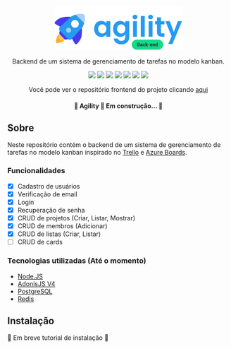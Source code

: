 <div align="center">
  <img src="./.github/assets/logo.svg" height="100"/>
</div>

<p align="center">Backend de um sistema de gerenciamento de tarefas no modelo kanban.</p>

<div align="center">
  <img src="https://sonarcloud.io/images/project_badges/sonarcloud-orange.svg" height="20" />
  <img src="https://sonarcloud.io/api/project_badges/measure?project=wesleyoliveira820_agility-backend&metric=security_rating" />
  <img src="https://sonarcloud.io/api/project_badges/measure?project=wesleyoliveira820_agility-backend&metric=coverage" />
  <img src="https://img.shields.io/github/issues/wesleyoliveira820/agility-backend" />
  <img src="https://img.shields.io/github/forks/wesleyoliveira820/agility-backend" />
  <img src="https://img.shields.io/github/stars/wesleyoliveira820/agility-backend" />
  <img src="https://img.shields.io/github/license/wesleyoliveira820/agility-backend" />
</div>

<p align="center">Você pode ver o repositório frontend do projeto clicando <a href="https://github.com/wesleyoliveira820/agility-frontend">aqui</a></p>

<h4 align="center">
  🚧  Agility 🚀 Em construção...  🚧
</h4>

## Sobre
Neste repositório contém o backend de um sistema de gerenciamento de tarefas no modelo kanban inspirado no [Trello](https://trello.com) e [Azure Boards](https://azure.microsoft.com/pt-br/services/devops/boards/).

### Funcionalidades

- [x] Cadastro de usuários
- [x] Verificação de email
- [x] Login
- [X] Recuperação de senha
- [x] CRUD de projetos (Criar, Listar, Mostrar)
- [x] CRUD de membros (Adicionar)
- [x] CRUD de listas (Criar, Listar)
- [ ] CRUD de cards

### Tecnologias utilizadas (Até o momento)

* [Node.JS](https://nodejs.org/en/)
* [AdonisJS V4](https://legacy.adonisjs.com/)
* [PostgreSQL](https://www.postgresql.org/)
* [Redis](https://redis.io/)

## Instalação

  🚧  Em breve tutorial de instalação  🚧
